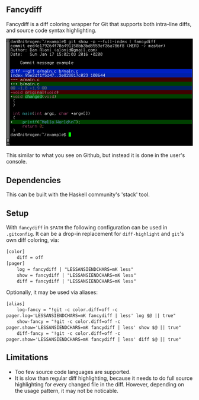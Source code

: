 ## Fancydiff

Fancydiff is a diff coloring wrapper for Git that supports both intra-line diffs, and source code syntax highlighting.

<img src="doc/fancydiff-example.png">

This similar to what you see on Github, but instead it is done in the user's console.

## Dependencies

This can be built with the Haskell community's 'stack' tool.

## Setup

With `fancydiff` in `$PATH` the following configuration can be used in `.gitconfig`. It can be a drop-in
replacement for `diff-highlight` and `git`'s own diff coloring, via:

```
[color]
    diff = off
[pager]
    log = fancydiff | "LESSANSIENDCHARS=mK less"
    show = fancydiff | "LESSANSIENDCHARS=mK less"
    diff = fancydiff | "LESSANSIENDCHARS=mK less"
```

Optionally, it may be used via aliases:

```
[alias]
    log-fancy = "!git -c color.diff=off -c pager.log='LESSANSIENDCHARS=mK fancydiff | less' log $@ || true"
    show-fancy = "!git -c color.diff=off -c pager.show='LESSANSIENDCHARS=mK fancydiff | less' show $@ || true"
    diff-fancy = "!git -c color.diff=off -c pager.show='LESSANSIENDCHARS=mK fancydiff | less' diff $@ || true"
```

## Limitations

 * Too few source code languages are supported.
 * It is slow than regular diff highlighting, because it needs to do full source
   highlighting for every changed file in the diff. However, depending on the
   usage pattern, it may not be noticable.
